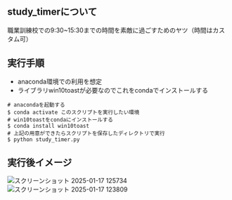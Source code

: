 ## study_timerについて
職業訓練校での9:30~15:30までの時間を素敵に過ごすためのヤツ（時間はカスタム可）
## 実行手順
- anaconda環境での利用を想定
- ライブラリwin10toastが必要なのでこれをcondaでインストールする
```
# anacondaを起動する
$ conda activate このスクリプトを実行したい環境
# win10toastをcondaにインストールする
$ conda install win10toast
# 上記の用意ができたらスクリプトを保存したディレクトリで実行
$ python study_timer.py
```
## 実行後イメージ
![スクリーンショット 2025-01-17 125734](https://github.com/user-attachments/assets/642bb37b-a46c-4fe4-afcf-654a4c862935)
![スクリーンショット 2025-01-17 123809](https://github.com/user-attachments/assets/b395f123-6e91-4afc-9766-d94e3249fb60)
